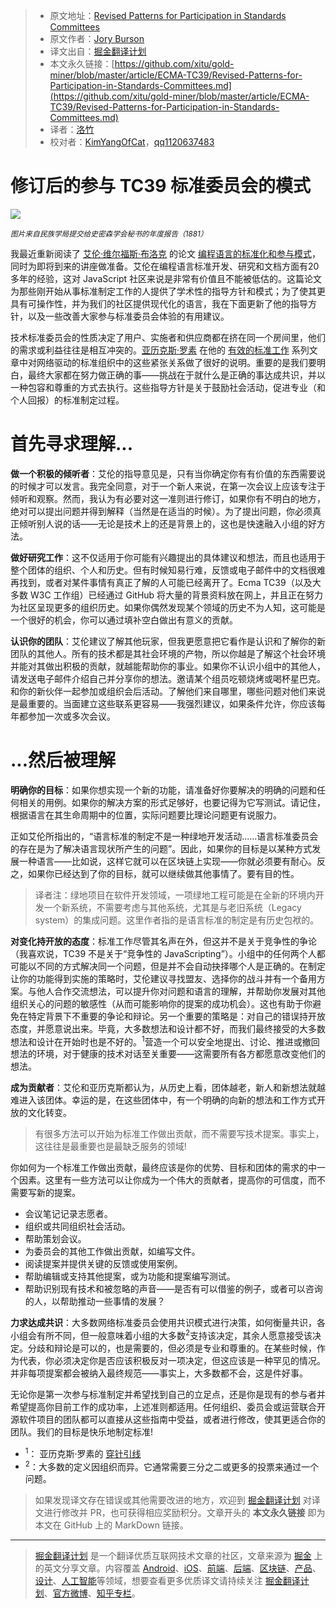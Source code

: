 > * 原文地址：[Revised Patterns for Participation in Standards Committees](https://medium.com/@jorydotcom/revised-patterns-for-participation-in-standards-committees-dae82d93954e)
> * 原文作者：[Jory Burson](https://medium.com/@jorydotcom)
> * 译文出自：[掘金翻译计划](https://github.com/xitu/gold-miner)
> * 本文永久链接：[https://github.com/xitu/gold-miner/blob/master/article/ECMA-TC39/Revised-Patterns-for-Participation-in-Standards-Committees.md](https://github.com/xitu/gold-miner/blob/master/article/ECMA-TC39/Revised-Patterns-for-Participation-in-Standards-Committees.md)
> * 译者：[洛竹](https://github.com/youngjuning)
> * 校对者：[KimYangOfCat](https://github.com/KimYangOfCat)，[qq1120637483](https://github.com/qq1120637483)

# 修订后的参与 TC39 标准委员会的模式

![](https://miro.medium.com/max/1020/1*EnBeLnKvRHmiHvbivS4jzg.jpeg)

<small>*图片来自民族学局提交给史密森学会秘书的年度报告（1881）*</small>

我最近重新阅读了 [艾伦·维尔福斯·布洛克](https://twitter.com/awbjs) 的论文 [编程语言的标准化和参与模式](http://pl.csie.ntut.edu.tw/asianplop2016/proceedings/A14.pdf)，同时为即将到来的讲座做准备。艾伦在编程语言标准开发、研究和文档方面有20多年的经验，这对 JavaScript 社区来说是非常有价值且不能被低估的。这篇论文为那些刚开始从事标准制定工作的人提供了学术性的指导方针和模式；为了使其更具有可操作性，并为我们的社区提供现代化的语言，我在下面更新了他的指导方针，以及一些改善大家参与标准委员会体验的有用建议。

技术标准委员会的性质决定了用户、实施者和供应商都在挤在同一个房间里，他们的需求或利益往往是相互冲突的。[亚历克斯·罗素](https://twitter.com/slightlylate) 在他的 [有效的标准工作](https://infrequently.org/2018/06/effective-standards-work-part-1-the-lay-of-the-land/) 系列文章中对网络驱动的标准组织中的这些紧张关系做了很好的说明。重要的是我们要明白，最终大家都在努力做正确的事——挑战在于就什么是正确的事达成共识，并以一种包容和尊重的方式去执行。这些指导方针是关于鼓励社会活动，促进专业（和个人回报）的标准制定过程。

# 首先寻求理解...

**做一个积极的倾听者**：艾伦的指导意见是，只有当你确定你有有价值的东西需要说的时候才可以发言。我完全同意，对于一个新人来说，在第一次会议上应该专注于倾听和观察。然而，我认为有必要对这一准则进行修订，如果你有不明白的地方，绝对可以提出问题并得到解释（当然是在适当的时候）。为了提出问题，你必须真正倾听别人说的话——无论是技术上的还是背景上的，这也是快速融入小组的好方法。

**做好研究工作**：这不仅适用于你可能有兴趣提出的具体建议和想法，而且也适用于整个团体的组织、个人和历史。但有时候知易行难，反馈或电子邮件中的文档很难再找到，或者对某件事情有真正了解的人可能已经离开了。Ecma TC39（以及大多数 W3C 工作组）已经通过 GitHub 将大量的背景资料放在网上，并且正在努力为社区呈现更多的组织历史。如果你偶然发现某个领域的历史不为人知，这可能是一个很好的机会，你可以通过填补空白做出有意义的贡献。

**认识你的团队**：艾伦建议了解其他玩家，但我更愿意把它看作是认识和了解你的新团队的其他人。所有的技术都是其社会环境的产物，所以你越是了解这个社会环境并能对其做出积极的贡献，就越能帮助你的事业。如果你不认识小组中的其他人，请发送电子邮件介绍自己并分享你的想法。邀请某个组员吃顿烧烤或喝杯星巴克。和你的新伙伴一起参加或组织会后活动。了解他们来自哪里，哪些问题对他们来说是最重要的。当面建立这些联系更容易——我强烈建议，如果条件允许，你应该每年都参加一次或多次会议。

# ...然后被理解

**明确你的目标**：如果你想实现一个新的功能，请准备好你要解决的明确的问题和任何相关的用例。如果你的解决方案的形式足够好，也要记得为它写测试。请记住，根据语言在其生命周期中的位置，实际问题要比理论问题更有说服力。

正如艾伦所指出的，“语言标准的制定不是一种绿地开发活动......语言标准委员会的存在是为了解决语言现状所产生的问题”。因此，如果你的目标是以某种方式发展一种语言——比如说，这样它就可以在区块链上实现——你就必须要有耐心。反之，如果你已经达到了你的目标，就可以继续做其他事情了。要有目的性。

> 译者注：绿地项目在软件开发领域，一项绿地工程可能是在全新的环境内开发一个新系统，不需要考虑与其他系统，尤其是与老旧系统（Legacy system）的集成问题。这里作者指的是语言标准的制定是有历史包袱的。

**对变化持开放的态度**：标准工作尽管其名声在外，但这并不是关于竞争性的争论（我喜欢说，TC39 不是关于“竞争性的 JavaScripting”）。小组中的任何两个人都可能以不同的方式解决同一个问题，但是并不会自动抉择哪个人是正确的。在制定让你的功能得到实施的策略时，艾伦建议寻找盟友、选择你的战斗并有一个备用方案。与他人合作交流想法，可以提升你对问题和语言的理解，并帮助你发展对其他组织关心的问题的敏感性（从而可能影响你的提案的成功机会）。这也有助于你避免在特定背景下不重要的争论和辩论。另一个重要的策略是：对自己的错误持开放态度，并愿意说出来。毕竟，大多数想法和设计都不好，而我们最终接受的大多数想法和设计在开始时也是不好的。<sup>1</sup>营造一个可以安全地提出、讨论、推进或撤回想法的环境，对于健康的技术对话至关重要——这需要所有各方都愿意改变他们的想法。

**成为贡献者**：艾伦和亚历克斯都认为，从历史上看，团体越老，新人和新想法就越难进入该团体。幸运的是，在这些团体中，有一个明确的向新的想法和工作方式开放的文化转变。

> 有很多方法可以开始为标准工作做出贡献，而不需要写技术提案。事实上，这往往是最重要也是最缺乏服务的领域!

你如何为一个标准工作做出贡献，最终应该是你的优势、目标和团体的需求的中一个因素。这里有一些方法可以让你成为一个伟大的贡献者，提高你的可信度，而不需要写新的提案。

- 会议笔记记录志愿者。
- 组织或共同组织社会活动。
- 帮助策划会议。
- 为委员会的其他工作做出贡献，如编写文件。
- 阅读提案并提供关键的反馈或使用案例。
- 帮助编辑或支持其他提案，或为功能和提案编写测试。
- 帮助识别现有技术和被忽略的声音——是否有可以借鉴的例子，或者可以咨询的人，以帮助推动一些事情的发展？

**力求达成共识**：大多数网络标准委员会使用共识模式进行决策，如何衡量共识，各小组会有所不同，但一般意味着小组的大多数<sup>2</sup>支持该决定，其余人愿意接受该决定。分歧和辩论是可以的，也是需要的，但必须是专业和尊重的。在某些时候，作为代表，你必须决定你是否应该积极反对一项决定，但这应该是一种罕见的情况。并非每项提案都会被纳入最终规范——事实上，大多数都不会，这是件好事。

无论你是第一次参与标准制定并希望找到自己的立足点，还是你是现有的参与者并希望提高你目前工作的成功率，上述准则都适用。任何组织、委员会或运营联合开源软件项目的团队都可以直接从这些指南中受益，或者进行修改，使其更适合你的团队。我们的目标是快乐地制定标准!

* <sup>1</sup>： 亚历克斯·罗素的 [穿针引线](https://infrequently.org/2018/06/effective-standards-work-part-2-threading-the-needle/)
* <sup>2</sup>：大多数的定义因组织而异。它通常需要三分之二或更多的投票来通过一个问题。

> 如果发现译文存在错误或其他需要改进的地方，欢迎到 [掘金翻译计划](https://github.com/xitu/gold-miner) 对译文进行修改并 PR，也可获得相应奖励积分。文章开头的 **本文永久链接** 即为本文在 GitHub 上的 MarkDown 链接。

---

> [掘金翻译计划](https://github.com/xitu/gold-miner) 是一个翻译优质互联网技术文章的社区，文章来源为 [掘金](https://juejin.im) 上的英文分享文章。内容覆盖 [Android](https://github.com/xitu/gold-miner#android)、[iOS](https://github.com/xitu/gold-miner#ios)、[前端](https://github.com/xitu/gold-miner#前端)、[后端](https://github.com/xitu/gold-miner#后端)、[区块链](https://github.com/xitu/gold-miner#区块链)、[产品](https://github.com/xitu/gold-miner#产品)、[设计](https://github.com/xitu/gold-miner#设计)、[人工智能](https://github.com/xitu/gold-miner#人工智能)等领域，想要查看更多优质译文请持续关注 [掘金翻译计划](https://github.com/xitu/gold-miner)、[官方微博](http://weibo.com/juejinfanyi)、[知乎专栏](https://zhuanlan.zhihu.com/juejinfanyi)。
